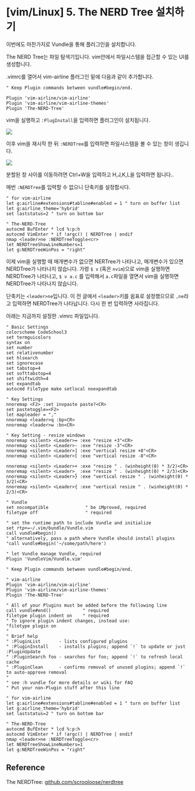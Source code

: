# [vim/Linux] 5. The NERD Tree 설치하기

이번에도 마찬가지로 Vundle을 통해 플러그인을 설치합니다.

The NERD Tree는 파일 탐색기입니다. vim안에서 파일시스템을 접근할 수 있는 UI를 생성합니다.

.vimrc를 열어서 vim-airline 플러그인 밑에 다음과 같이 추가합니다.

```
" Keep Plugin commands between vundle#begin/end.
 
Plugin 'vim-airline/vim-airline'
Plugin 'vim-airline/vim-airline-themes'
Plugin 'The-NERD-Tree'
```

vim을 실행하고 `:PlugInstall`을 입력하면 플러그인이 설치됩니다.

![](https://cdn.myeongjae.kim/blog/2017/07/Screen-Shot-2017-07-14-at-3.20.53-PM.png)

이후 vim을 재시작 한 뒤 `:NERDTree`를 입력하면 파일시스템을 볼 수 있는 창이 생깁니다.

![](https://cdn.myeongjae.kim/blog/2017/07/Screen-Shot-2017-07-14-at-3.23.43-PM.png)

분할된 창 사이를 이동하려면 Ctrl+W을 입력하고 H,J,K,L을 입력하면 됩니다..

매번 `:NERDTree`를 입력할 수 없으니 단축키를 설정합시다.

```
" for vim-airline
let g:airline#extensions#tabline#enabled = 1 " turn on buffer list
let g:airline_theme='hybrid'
set laststatus=2 " turn on bottom bar
 
" The-NERD-Tree
autocmd BufEnter * lcd %:p:h
autocmd VimEnter * if !argc() | NERDTree | endif
nmap <leader>ne :NERDTreeToggle<cr>
let NERDTreeShowLineNumbers=1
let g:NERDTreeWinPos = "right"
```

이제 vim을 실행할 때 매개변수가 없으면 NERTree가 나타나고, 매개변수가 있으면 NERDTree가 나타나지 않습니다.  가령 `$ v` (혹은 `nvim`)으로 vim을 실행하면 NERDTree가 나타나고,   `$ v a.c` 를 입력해서 `a.c`파일을 열면서 vim을 실행하면 NERDTree가 나타나지 않습니다.

단축키는 `<leader>ne`입니다. 이 전 글에서 `<leader>`키를 쉼표로 설정했으므로 `,ne`라고 입력하면 NERDTree가 나타납니다. 다시 한 번 입력하면 사라집니다.

아래는 지금까지 설정한 .vimrc 파일입니다.

```
" Basic Settings
colorscheme CodeSchool3
set termguicolors
syntax on
set number
set relativenumber
set hlsearch
set ignorecase
set tabstop=4
set softtabstop=4
set shiftwidth=4
set expandtab
autocmd FileType make setlocal noexpandtab
 
" Key Settings
nnoremap <F2> :set invpaste paste?<CR>
set pastetoggle=<F2>
let mapleader = ","
nnoremap <leader>q :bp<CR>
nnoremap <leader>w :bn<CR>
 
" Key Setting - resize windows
nnoremap <silent> <Leader>= :exe "resize +3"<CR>
nnoremap <silent> <Leader>- :exe "resize -3"<CR>
nnoremap <silent> <Leader>] :exe "vertical resize +8"<CR>
nnoremap <silent> <Leader>[ :exe "vertical resize -8"<CR>
 
nnoremap <silent> <Leader>+ :exe "resize " . (winheight(0) * 3/2)<CR>
nnoremap <silent> <Leader>_ :exe "resize " . (winheight(0) * 2/3)<CR>
nnoremap <silent> <Leader>} :exe "vertical resize " . (winheight(0) * 3/2)<CR>
nnoremap <silent> <Leader>{ :exe "vertical resize " . (winheight(0) * 2/3)<CR>
 
" Vundle
set nocompatible              " be iMproved, required
filetype off                  " required
 
" set the runtime path to include Vundle and initialize
set rtp+=~/.vim/bundle/Vundle.vim
call vundle#begin()
" alternatively, pass a path where Vundle should install plugins
"call vundle#begin('~/some/path/here')
 
" let Vundle manage Vundle, required
Plugin 'VundleVim/Vundle.vim'
 
" Keep Plugin commands between vundle#begin/end.
 
" vim-airline
Plugin 'vim-airline/vim-airline'
Plugin 'vim-airline/vim-airline-themes'
Plugin 'The-NERD-Tree'
 
" All of your Plugins must be added before the following line
call vundle#end()            " required
filetype plugin indent on    " required
" To ignore plugin indent changes, instead use:
"filetype plugin on
"
" Brief help
" :PluginList       - lists configured plugins
" :PluginInstall    - installs plugins; append `!` to update or just :PluginUpdate
" :PluginSearch foo - searches for foo; append `!` to refresh local cache
" :PluginClean      - confirms removal of unused plugins; append `!` to auto-approve removal
"
" see :h vundle for more details or wiki for FAQ
" Put your non-Plugin stuff after this line
 
" for vim-airline
let g:airline#extensions#tabline#enabled = 1 " turn on buffer list
let g:airline_theme='hybrid'
set laststatus=2 " turn on bottom bar
 
" The-NERD-Tree
autocmd BufEnter * lcd %:p:h
autocmd VimEnter * if !argc() | NERDTree | endif
nmap <leader>ne :NERDTreeToggle<cr>
let NERDTreeShowLineNumbers=1
let g:NERDTreeWinPos = "right"
```

## Reference

The NERDTree: [github.com/scrooloose/nerdtree](https://github.com/scrooloose/nerdtree)
